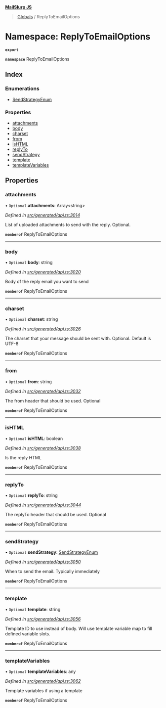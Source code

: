 **[MailSlurp JS](../README.md)**

> [Globals](../README.md) / ReplyToEmailOptions

# Namespace: ReplyToEmailOptions

**`export`** 

**`namespace`** ReplyToEmailOptions

## Index

### Enumerations

* [SendStrategyEnum](../enums/replytoemailoptions.sendstrategyenum.md)

### Properties

* [attachments](replytoemailoptions.md#attachments)
* [body](replytoemailoptions.md#body)
* [charset](replytoemailoptions.md#charset)
* [from](replytoemailoptions.md#from)
* [isHTML](replytoemailoptions.md#ishtml)
* [replyTo](replytoemailoptions.md#replyto)
* [sendStrategy](replytoemailoptions.md#sendstrategy)
* [template](replytoemailoptions.md#template)
* [templateVariables](replytoemailoptions.md#templatevariables)

## Properties

### attachments

• `Optional` **attachments**: Array\<string>

*Defined in [src/generated/api.ts:3014](https://github.com/mailslurp/mailslurp-client/blob/359c034/src/generated/api.ts#L3014)*

List of uploaded attachments to send with the reply. Optional.

**`memberof`** ReplyToEmailOptions

___

### body

• `Optional` **body**: string

*Defined in [src/generated/api.ts:3020](https://github.com/mailslurp/mailslurp-client/blob/359c034/src/generated/api.ts#L3020)*

Body of the reply email you want to send

**`memberof`** ReplyToEmailOptions

___

### charset

• `Optional` **charset**: string

*Defined in [src/generated/api.ts:3026](https://github.com/mailslurp/mailslurp-client/blob/359c034/src/generated/api.ts#L3026)*

The charset that your message should be sent with. Optional. Default is UTF-8

**`memberof`** ReplyToEmailOptions

___

### from

• `Optional` **from**: string

*Defined in [src/generated/api.ts:3032](https://github.com/mailslurp/mailslurp-client/blob/359c034/src/generated/api.ts#L3032)*

The from header that should be used. Optional

**`memberof`** ReplyToEmailOptions

___

### isHTML

• `Optional` **isHTML**: boolean

*Defined in [src/generated/api.ts:3038](https://github.com/mailslurp/mailslurp-client/blob/359c034/src/generated/api.ts#L3038)*

Is the reply HTML

**`memberof`** ReplyToEmailOptions

___

### replyTo

• `Optional` **replyTo**: string

*Defined in [src/generated/api.ts:3044](https://github.com/mailslurp/mailslurp-client/blob/359c034/src/generated/api.ts#L3044)*

The replyTo header that should be used. Optional

**`memberof`** ReplyToEmailOptions

___

### sendStrategy

• `Optional` **sendStrategy**: [SendStrategyEnum](../enums/replytoemailoptions.sendstrategyenum.md)

*Defined in [src/generated/api.ts:3050](https://github.com/mailslurp/mailslurp-client/blob/359c034/src/generated/api.ts#L3050)*

When to send the email. Typically immediately

**`memberof`** ReplyToEmailOptions

___

### template

• `Optional` **template**: string

*Defined in [src/generated/api.ts:3056](https://github.com/mailslurp/mailslurp-client/blob/359c034/src/generated/api.ts#L3056)*

Template ID to use instead of body. Will use template variable map to fill defined variable slots.

**`memberof`** ReplyToEmailOptions

___

### templateVariables

• `Optional` **templateVariables**: any

*Defined in [src/generated/api.ts:3062](https://github.com/mailslurp/mailslurp-client/blob/359c034/src/generated/api.ts#L3062)*

Template variables if using a template

**`memberof`** ReplyToEmailOptions
